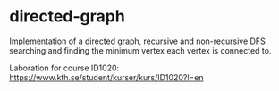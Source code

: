 directed-graph
==============
Implementation of a directed graph, recursive and non-recursive DFS searching and finding the minimum vertex each vertex is connected to.

Laboration for course ID1020: https://www.kth.se/student/kurser/kurs/ID1020?l=en
